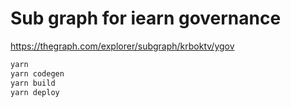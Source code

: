 # Sub graph for iearn governance
https://thegraph.com/explorer/subgraph/krboktv/ygov

```bash
yarn
yarn codegen
yarn build
yarn deploy
```
